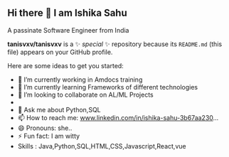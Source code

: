 ## Hi there 👋 I am Ishika Sahu
A passinate Software Engineer from India

**tanisvxv/tanisvxv** is a ✨ _special_ ✨ repository because its `README.md` (this file) appears on your GitHub profile.

Here are some ideas to get you started:

- 🔭 I’m currently working in Amdocs training
- 🌱 I’m currently learning Frameworks of different technologies
- 👯 I’m looking to collaborate on AL/ML Projects
- 
- 💬 Ask me about Python,SQL
- 📫 How to reach me: www.linkedin.com/in/ishika-sahu-3b67aa230...
- 😄 Pronouns: she..
- ⚡ Fun fact: I am witty 
- Skills : Java,Python,SQL,HTML,CSS,Javascript,React,vue

